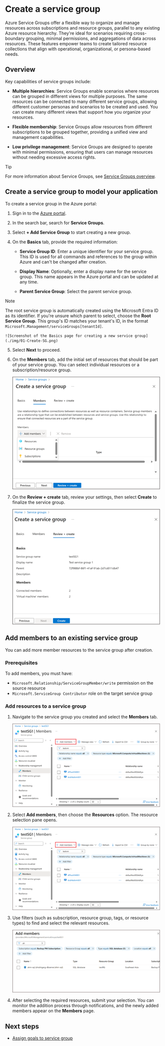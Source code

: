 # Create a service group

Azure Service Groups offer a flexible way to organize and manage resources across subscriptions and resource groups, parallel to any existing Azure resource hierarchy. They're ideal for scenarios requiring cross-boundary grouping, minimal permissions, and aggregations of data across resources. These features empower teams to create tailored resource collections that align with operational, organizational, or persona-based needs.

## Overview

Key capabilities of service groups include:

- **Multiple hierarchies**: Service Groups enable scenarios where resources can be grouped in different views for multiple purposes. The same resources can be connected to many different service groups, allowing different customer personas and scenarios to be created and used. You can create many different views that support how you organize your resources.

- **Flexible membership**: Service Groups allow resources from different subscriptions to be grouped together, providing a unified view and management capabilities.

- **Low privilege management**: Service Groups are designed to operate with minimal permissions, ensuring that users can manage resources without needing excessive access rights.

> [!TIP]
> For more information about Service Groups, see [Service Groups overview](https://learn.microsoft.com/azure/governance/service-groups/overview).

## Create a service group to model your application

To create a service group in the Azure portal:

1. Sign in to the [Azure portal](https://portal.azure.com).

2. In the search bar, search for **Service Groups**.

3. Select **+ Add Service Group** to start creating a new group.

4. On the **Basics** tab, provide the required information:

   - **Service Group ID**: Enter a unique identifier for your service group. This ID is used for all commands and references to the group within Azure and can't be changed after creation.

   - **Display Name**: Optionally, enter a display name for the service group. This name appears in the Azure portal and can be updated at any time.

   - **Parent Service Group**: Select the parent service group.

> [!NOTE]
> The root service group is automatically created using the Microsoft Entra ID as its identifier. If you're unsure which parent to select, choose the **Root Service Group**. This group's ID matches your tenant's ID, in the format `Microsoft.Management/serviceGroups[tenantId]`.

    ![Screenshot of the Basics page for creating a new service group](./img/01-Create-SG.png)

5. Select **Next** to proceed.

6. On the **Members** tab, add the initial set of resources that should be part of your service group. You can select individual resources or a subscription/resource group.

    ![Screenshot of the Members page for creating a new service group](./img/02-Add-Members-SG.png)

7. On the **Review + create** tab, review your settings, then select **Create** to finalize the service group.

    ![Screenshot of the Review page for creating a new service group](./img/03-SG-Review-Create.png)

## Add members to an existing service group

You can add more member resources to the service group after creation.

### Prerequisites

To add members, you must have:

- `Microsoft.Relationship/ServiceGroupMember/write` permission on the source resource
- `Microsoft.ServiceGroup Contributor` role on the target service group

### Add resources to a service group

1. Navigate to the service group you created and select the **Members** tab.

    ![Screenshot of the Members page for an existing service group](./img/04-Add-Members-2-SG.png)

2. Select **Add members**, then choose the **Resources** option. The resource selection pane opens.

    ![Screenshot of the Members page for an existing service group](./img/04-Add-Members-2-SG.png)

3. Use filters (such as subscription, resource group, tags, or resource types) to find and select the relevant resources.

    ![Screenshot of resource addition page for an existing service group](./img/05-Select-Resources-SG.png)

4. After selecting the required resources, submit your selection. You can monitor the addition process through notifications, and the newly added members appear on the **Members** page.

## Next steps

- [Assign goals to service group](./Goals%20and%20recommendations/AssignGoals.md)
